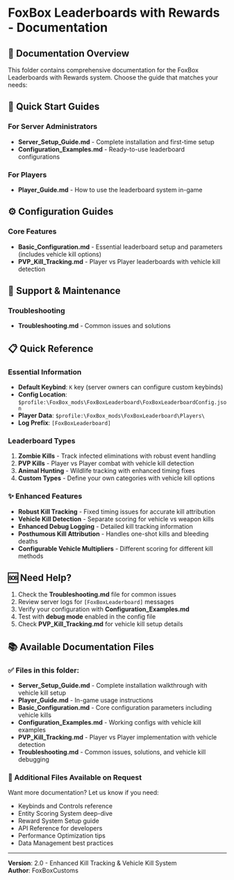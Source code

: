 # FoxBox Leaderboards with Rewards - Documentation

## 📖 Documentation Overview

This folder contains comprehensive documentation for the FoxBox Leaderboards with Rewards system. Choose the guide that matches your needs:

## 🚀 Quick Start Guides

### **For Server Administrators**
- **Server_Setup_Guide.md** - Complete installation and first-time setup
- **Configuration_Examples.md** - Ready-to-use leaderboard configurations

### **For Players**
- **Player_Guide.md** - How to use the leaderboard system in-game

## ⚙️ Configuration Guides

### **Core Features**
- **Basic_Configuration.md** - Essential leaderboard setup and parameters (includes vehicle kill options)
- **PVP_Kill_Tracking.md** - Player vs Player leaderboards with vehicle kill detection

## 🔧 Support & Maintenance

### **Troubleshooting**
- **Troubleshooting.md** - Common issues and solutions

## 📋 Quick Reference

### **Essential Information**
- **Default Keybind**: `K` key (server owners can configure custom keybinds)
- **Config Location**: `$profile:\FoxBox_mods\FoxBoxLeaderboard\FoxBoxLeaderboardConfig.json`
- **Player Data**: `$profile:\FoxBox_mods\FoxBoxLeaderboard\Players\`
- **Log Prefix**: `[FoxBoxLeaderboard]`

### **Leaderboard Types**
1. **Zombie Kills** - Track infected eliminations with robust event handling
2. **PVP Kills** - Player vs Player combat with vehicle kill detection
3. **Animal Hunting** - Wildlife tracking with enhanced timing fixes
4. **Custom Types** - Define your own categories with vehicle kill options

### **✨ Enhanced Features**
- **Robust Kill Tracking** - Fixed timing issues for accurate kill attribution
- **Vehicle Kill Detection** - Separate scoring for vehicle vs weapon kills
- **Enhanced Debug Logging** - Detailed kill tracking information
- **Posthumous Kill Attribution** - Handles one-shot kills and bleeding deaths
- **Configurable Vehicle Multipliers** - Different scoring for different kill methods

## 🆘 Need Help?

1. Check the **Troubleshooting.md** file for common issues
2. Review server logs for `[FoxBoxLeaderboard]` messages  
3. Verify your configuration with **Configuration_Examples.md**
4. Test with **debug mode** enabled in the config file
5. Check **PVP_Kill_Tracking.md** for vehicle kill setup details

## 📚 Available Documentation Files

### **✅ Files in this folder:**
- **Server_Setup_Guide.md** - Complete installation walkthrough with vehicle kill setup
- **Player_Guide.md** - In-game usage instructions  
- **Basic_Configuration.md** - Core configuration parameters including vehicle kills
- **Configuration_Examples.md** - Working configs with vehicle kill examples
- **PVP_Kill_Tracking.md** - Player vs Player implementation with vehicle detection
- **Troubleshooting.md** - Common issues, solutions, and vehicle kill debugging

### **📝 Additional Files Available on Request**
Want more documentation? Let us know if you need:
- Keybinds and Controls reference
- Entity Scoring System deep-dive
- Reward System Setup guide
- API Reference for developers
- Performance Optimization tips
- Data Management best practices

---

**Version**: 2.0 - Enhanced Kill Tracking & Vehicle Kill System   
**Author**: FoxBoxCustoms
